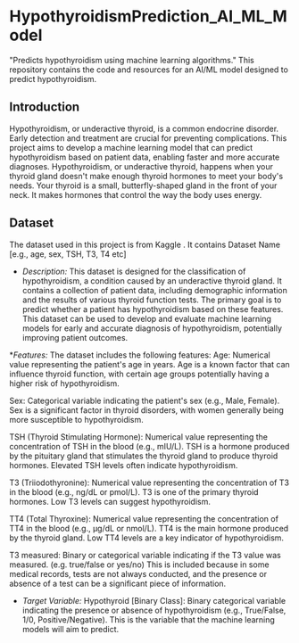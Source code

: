# HypothyroidismPrediction_AI_ML_Model
"Predicts hypothyroidism using machine learning algorithms."
This repository contains the code and resources for an AI/ML model designed to predict hypothyroidism.

## Introduction
Hypothyroidism, or underactive thyroid, is a common endocrine disorder. Early detection and treatment are crucial for preventing complications. This project aims to develop a machine learning model that can predict hypothyroidism based on patient data, enabling faster and more accurate diagnoses.
Hypothyroidism, or underactive thyroid, happens when your thyroid gland doesn't make enough thyroid hormones to meet your body's needs. Your thyroid is a small, butterfly-shaped gland in the front of your neck. It makes hormones that control the way the body uses energy.

## Dataset
The dataset used in this project is from Kaggle . It contains Dataset Name [e.g., age, sex, TSH, T3, T4 etc]
* *Description:*
 This dataset is designed for the classification of hypothyroidism, a condition caused by an underactive thyroid gland. It contains a collection of patient data, including demographic information and the results of various thyroid function tests. The primary goal is to predict whether a patient has hypothyroidism based on these features. This dataset can be used to develop and evaluate machine learning models for early and accurate diagnosis of hypothyroidism, potentially improving patient outcomes.

**Features:*
The dataset includes the following features:
Age:
Numerical value representing the patient's age in years.
Age is a known factor that can influence thyroid function, with certain age groups potentially having a higher risk of hypothyroidism.

Sex:
Categorical variable indicating the patient's sex (e.g., Male, Female).
Sex is a significant factor in thyroid disorders, with women generally being more susceptible to hypothyroidism.

TSH (Thyroid Stimulating Hormone):
Numerical value representing the concentration of TSH in the blood (e.g., mIU/L).
TSH is a hormone produced by the pituitary gland that stimulates the thyroid gland to produce thyroid hormones. Elevated TSH levels often indicate hypothyroidism.

T3 (Triiodothyronine):
Numerical value representing the concentration of T3 in the blood (e.g., ng/dL or pmol/L).
T3 is one of the primary thyroid hormones. Low T3 levels can suggest hypothyroidism.

TT4 (Total Thyroxine):
Numerical value representing the concentration of TT4 in the blood (e.g., μg/dL or nmol/L).
TT4 is the main hormone produced by the thyroid gland. Low TT4 levels are a key indicator of hypothyroidism.

T3 measured:
Binary or categorical variable indicating if the T3 value was measured. (e.g. true/false or yes/no)
This is included because in some medical records, tests are not always conducted, and the presence or absence of a test can be a significant piece of information.

* *Target Variable:*
Hypothyroid [Binary Class]:
Binary categorical variable indicating the presence or absence of hypothyroidism (e.g., True/False, 1/0, Positive/Negative).
This is the variable that the machine learning models will aim to predict.


